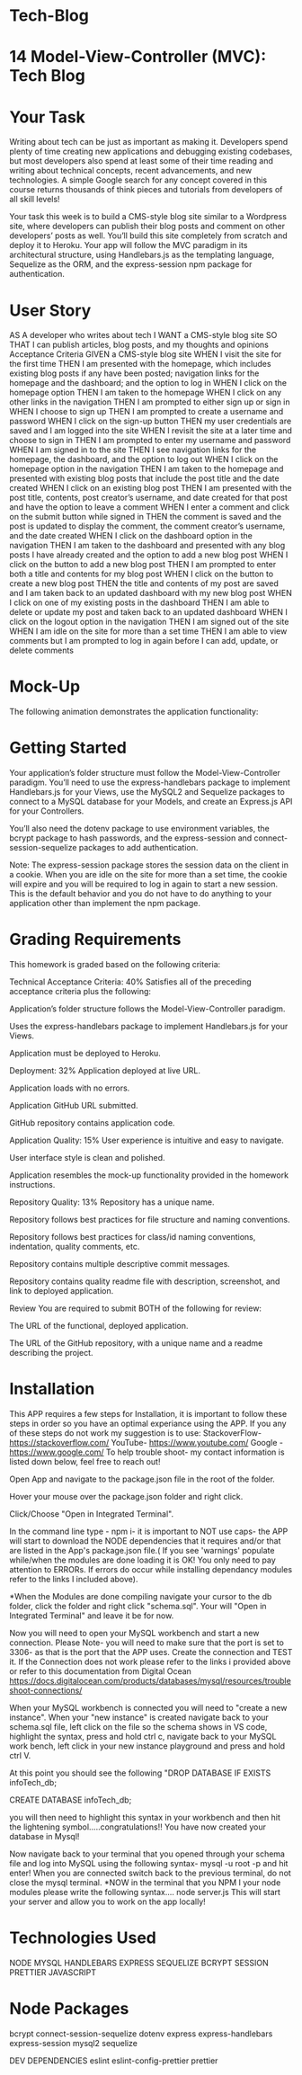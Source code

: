 # Tech-Blog

# 14 Model-View-Controller (MVC): Tech Blog

# Your Task
Writing about tech can be just as important as making it. Developers spend plenty of time creating new applications and debugging existing codebases, but most developers also spend at least some of their time reading and writing about technical concepts, recent advancements, and new technologies. A simple Google search for any concept covered in this course returns thousands of think pieces and tutorials from developers of all skill levels!

Your task this week is to build a CMS-style blog site similar to a Wordpress site, where developers can publish their blog posts and comment on other developers’ posts as well. You’ll build this site completely from scratch and deploy it to Heroku. Your app will follow the MVC paradigm in its architectural structure, using Handlebars.js as the templating language, Sequelize as the ORM, and the express-session npm package for authentication.

# User Story
AS A developer who writes about tech
I WANT a CMS-style blog site
SO THAT I can publish articles, blog posts, and my thoughts and opinions
Acceptance Criteria
GIVEN a CMS-style blog site
WHEN I visit the site for the first time
THEN I am presented with the homepage, which includes existing blog posts if any have been posted; navigation links for the homepage and the dashboard; and the option to log in
WHEN I click on the homepage option
THEN I am taken to the homepage
WHEN I click on any other links in the navigation
THEN I am prompted to either sign up or sign in
WHEN I choose to sign up
THEN I am prompted to create a username and password
WHEN I click on the sign-up button
THEN my user credentials are saved and I am logged into the site
WHEN I revisit the site at a later time and choose to sign in
THEN I am prompted to enter my username and password
WHEN I am signed in to the site
THEN I see navigation links for the homepage, the dashboard, and the option to log out
WHEN I click on the homepage option in the navigation
THEN I am taken to the homepage and presented with existing blog posts that include the post title and the date created
WHEN I click on an existing blog post
THEN I am presented with the post title, contents, post creator’s username, and date created for that post and have the option to leave a comment
WHEN I enter a comment and click on the submit button while signed in
THEN the comment is saved and the post is updated to display the comment, the comment creator’s username, and the date created
WHEN I click on the dashboard option in the navigation
THEN I am taken to the dashboard and presented with any blog posts I have already created and the option to add a new blog post
WHEN I click on the button to add a new blog post
THEN I am prompted to enter both a title and contents for my blog post
WHEN I click on the button to create a new blog post
THEN the title and contents of my post are saved and I am taken back to an updated dashboard with my new blog post
WHEN I click on one of my existing posts in the dashboard
THEN I am able to delete or update my post and taken back to an updated dashboard
WHEN I click on the logout option in the navigation
THEN I am signed out of the site
WHEN I am idle on the site for more than a set time
THEN I am able to view comments but I am prompted to log in again before I can add, update, or delete comments
# Mock-Up
The following animation demonstrates the application functionality:


# Getting Started
Your application’s folder structure must follow the Model-View-Controller paradigm. You’ll need to use the express-handlebars package to implement Handlebars.js for your Views, use the MySQL2 and Sequelize packages to connect to a MySQL database for your Models, and create an Express.js API for your Controllers.

You’ll also need the dotenv package to use environment variables, the bcrypt package to hash passwords, and the express-session and connect-session-sequelize packages to add authentication.

Note: The express-session package stores the session data on the client in a cookie. When you are idle on the site for more than a set time, the cookie will expire and you will be required to log in again to start a new session. This is the default behavior and you do not have to do anything to your application other than implement the npm package.

# Grading Requirements
This homework is graded based on the following criteria:

Technical Acceptance Criteria: 40%
Satisfies all of the preceding acceptance criteria plus the following:

Application’s folder structure follows the Model-View-Controller paradigm.

Uses the express-handlebars package to implement Handlebars.js for your Views.

Application must be deployed to Heroku.

Deployment: 32%
Application deployed at live URL.

Application loads with no errors.

Application GitHub URL submitted.

GitHub repository contains application code.

Application Quality: 15%
User experience is intuitive and easy to navigate.

User interface style is clean and polished.

Application resembles the mock-up functionality provided in the homework instructions.

Repository Quality: 13%
Repository has a unique name.

Repository follows best practices for file structure and naming conventions.

Repository follows best practices for class/id naming conventions, indentation, quality comments, etc.

Repository contains multiple descriptive commit messages.

Repository contains quality readme file with description, screenshot, and link to deployed application.

Review
You are required to submit BOTH of the following for review:

The URL of the functional, deployed application.

The URL of the GitHub repository, with a unique name and a readme describing the project.

# Installation
This APP requires a few steps for Installation, it is important to follow these steps in order so you have an optimal experiance using the APP. If you any of these steps do not work my suggestion is to use: StackoverFlow- https://stackoverflow.com/ YouTube- https://www.youtube.com/ Google - https://www.google.com/ To help trouble shoot- my contact information is listed down below, feel free to reach out!

Open App and navigate to the package.json file in the root of the folder.

Hover your mouse over the package.json folder and right click.

Click/Choose "Open in Integrated Terminal".

In the command line type - npm i- it is important to NOT use caps- the APP will start to download the NODE dependencies that it requires and/or that are listed in the App's package.json file.( If you see 'warnings' populate while/when the modules are done loading it is OK! You only need to pay attention to ERRORs. If errors do occur while installing dependancy modules refer to the links I included above).

*When the Modules are done compiling navigate your cursor to the db folder, click the folder and right click "schema.sql". Your will "Open in Integrated Terminal" and leave it be for now.

Now you will need to open your MySQL workbench and start a new connection. Please Note- you will need to make sure that the port is set to 3306- as that is the port that the APP uses. Create the connection and TEST it. If the Connection does not work please refer to the links i provided above or refer to this documentation from Digital Ocean https://docs.digitalocean.com/products/databases/mysql/resources/troubleshoot-connections/

When your MySQL workbench is connected you will need to "create a new instance". When your "new instance" is created navigate back to your schema.sql file, left click on the file so the schema shows in VS code, highlight the syntax, press and hold ctrl c, navigate back to your MySQL work bench, left click in your new instance playground and press and hold ctrl V.

At this point you should see the following "DROP DATABASE IF EXISTS infoTech_db;

CREATE DATABASE infoTech_db;

you will then need to highlight this syntax in your workbench and then hit the lightening symbol.....congratulations!! You have now created your database in Mysql!

Now navigate back to your terminal that you opened through your schema file and log into MySQL using the following syntax- mysql -u root -p and hit enter! When you are connected switch back to the previous terminal, do not close the mysql terminal.
*NOW in the terminal that you NPM I your node modules please write the following syntax.... node server.js This will start your server and allow you to work on the app locally!

# Technologies Used
NODE MYSQL HANDLEBARS EXPRESS SEQUELIZE BCRYPT SESSION PRETTIER JAVASCRIPT

# Node Packages
bcrypt connect-session-sequelize dotenv express express-handlebars express-session mysql2 sequelize

DEV DEPENDENCIES eslint eslint-config-prettier prettier


